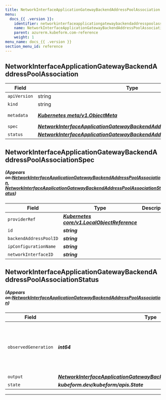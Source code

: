 ```yaml
---
title: NetworkInterfaceApplicationGatewayBackendAddressPoolAssociation
menu:
  docs_{{ .version }}:
    identifier: networkinterfaceapplicationgatewaybackendaddresspoolassociation-azurerm.kubeform.com
    name: NetworkInterfaceApplicationGatewayBackendAddressPoolAssociation
    parent: azurerm.kubeform.com-reference
    weight: 1
menu_name: docs_{{ .version }}
section_menu_id: reference
---
```


## NetworkInterfaceApplicationGatewayBackendAddressPoolAssociation
| Field | Type | Description |
| ------ | ----- | ----------- |
| `apiVersion` | string | `azurerm.kubeform.com/v1alpha1` |
|    `kind` | string | `NetworkInterfaceApplicationGatewayBackendAddressPoolAssociation` |
| `metadata` | ***[Kubernetes meta/v1.ObjectMeta](https://kubernetes.io/docs/reference/generated/kubernetes-api/v1.13/#objectmeta-v1-meta)***|Refer to the Kubernetes API documentation for the fields of the `metadata` field.|
| `spec` | ***[NetworkInterfaceApplicationGatewayBackendAddressPoolAssociationSpec](#NetworkInterfaceApplicationGatewayBackendAddressPoolAssociationSpec)***||
| `status` | ***[NetworkInterfaceApplicationGatewayBackendAddressPoolAssociationStatus](#NetworkInterfaceApplicationGatewayBackendAddressPoolAssociationStatus)***||
## NetworkInterfaceApplicationGatewayBackendAddressPoolAssociationSpec
##### (Appears on:[NetworkInterfaceApplicationGatewayBackendAddressPoolAssociation](#NetworkInterfaceApplicationGatewayBackendAddressPoolAssociation), [NetworkInterfaceApplicationGatewayBackendAddressPoolAssociationStatus](#NetworkInterfaceApplicationGatewayBackendAddressPoolAssociationStatus))
| Field | Type | Description |
| ------ | ----- | ----------- |
| `providerRef` | ***[Kubernetes core/v1.LocalObjectReference](https://kubernetes.io/docs/reference/generated/kubernetes-api/v1.13/#localobjectreference-v1-core)***||
| `id` | ***string***||
| `backendAddressPoolID` | ***string***||
| `ipConfigurationName` | ***string***||
| `networkInterfaceID` | ***string***||
## NetworkInterfaceApplicationGatewayBackendAddressPoolAssociationStatus
##### (Appears on:[NetworkInterfaceApplicationGatewayBackendAddressPoolAssociation](#NetworkInterfaceApplicationGatewayBackendAddressPoolAssociation))
| Field | Type | Description |
| ------ | ----- | ----------- |
| `observedGeneration` | ***int64***| ***(Optional)*** Resource generation, which is updated on mutation by the API Server.|
| `output` | ***[NetworkInterfaceApplicationGatewayBackendAddressPoolAssociationSpec](#NetworkInterfaceApplicationGatewayBackendAddressPoolAssociationSpec)***| ***(Optional)*** |
| `state` | ***kubeform.dev/kubeform/apis.State***| ***(Optional)*** |
---
